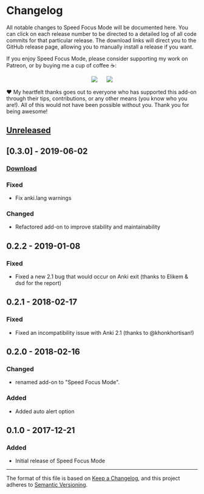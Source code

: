 # Changelog

All notable changes to Speed Focus Mode will be documented here. You can click on each release number to be directed to a detailed log of all code commits for that particular release. The download links will direct you to the GitHub release page, allowing you to manually install a release if you want.

If you enjoy Speed Focus Mode, please consider supporting my work on Patreon, or by buying me a cup of coffee :coffee::

<p align="center">
<a href="https://www.patreon.com/glutanimate" rel="nofollow" title="Support me on Patreon 😄"><img src="https://glutanimate.com/logos/patreon_button.svg"></a>      <a href="https://ko-fi.com/X8X0L4YV" rel="nofollow" title="Buy me a coffee 😊"><img src="https://glutanimate.com/logos/kofi_button.svg"></a>
</p>

:heart: My heartfelt thanks goes out to everyone who has supported this add-on through their tips, contributions, or any other means (you know who you are!). All of this would not have been possible without you. Thank you for being awesome!

## [Unreleased]

## [0.3.0] - 2019-06-02

### [Download](https://github.com/glutanimate/speed-focus-mode/releases/tag/v0.3.0)

### Fixed

- Fix anki.lang warnings

### Changed

- Refactored add-on to improve stability and maintainability

## 0.2.2 - 2019-01-08

### Fixed

- Fixed a new 2.1 bug that would occur on Anki exit (thanks to Elikem & dsd for the report)

## 0.2.1 - 2018-02-17

### Fixed

- Fixed an incompatibility issue with Anki 2.1 (thanks to @khonkhortisan!)

## 0.2.0 - 2018-02-16

### Changed

- renamed add-on to "Speed Focus Mode".

### Added

- Added auto alert option

## 0.1.0 - 2017-12-21

### Added

- Initial release of Speed Focus Mode

[Unreleased]: https://github.com/glutanimate/speed-focus-mode/compare/v0.0.0...HEAD

-----

The format of this file is based on [Keep a Changelog](https://keepachangelog.com/en/1.0.0/), and this project adheres to [Semantic Versioning](https://semver.org/spec/v2.0.0.html).